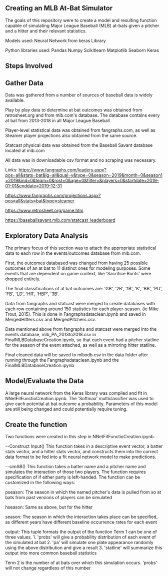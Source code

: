## Creating an MLB At-Bat Simulator

The goals of this repository were to create a model and resulting function capable of simulating Major League Baseball (MLB) at-bats given a pitcher and a hitter and their relevant statistics.

Models used:
Neural Network from keras Library

Python libraries used:
Pandas
Numpy
Scikitlearn
Matplotlib
Seaborn
Keras

## Steps Involved

## Gather Data
Data was gathered from a number of sources of baseball data is widely available.

Play by play data to determine at bat outcomes was obtained from retrosheet.org and from mlb.com's database. The database contains every at bat from 2013-2018 in all Major League Baseball

Player-level statistical data was obtained from fangraphs.com, as well as Steamer player projections also obtained from the same source.

Statcast physical data was obtained from the Baseball Savant database located at mlb.com

All data was in downloadable csv format and no scraping was necessary.

Links:
https://www.fangraphs.com/leaders.aspx?pos=all&stats=bat&lg=all&qual=y&type=0&season=2019&month=0&season1=2019&ind=0&team=0&rost=0&age=0&filter=&players=0&startdate=2019-01-01&enddate=2019-12-31

https://www.fangraphs.com/projections.aspx?pos=all&stats=bat&type=steamer

https://www.retrosheet.org/game.htm

https://baseballsavant.mlb.com/statcast_leaderboard


## Exploratory Data Analysis

The primary focus of this section was to attach the appropriate statistical data to each row in the events/outcomes database from mlb.com.

First, the outcomes databased was changed from having 25 possible outcomes of an at bat to 11 distinct ones for modeling purposes. Some events that are dependent on game context, like 'Sacrifice Bunts' were dropped entirely.

The final classifications of at bat outcomes are:
'GB', '2B', '1B', 'K', 'BB', 'PU', 'FB', 'LD', 'HR', 'HBP', '3B'.

Data from fangraphs and statcast were merged to create databases with each row containing around 150 statistics for each player-season. (ie Mike Trout, 2015). This is done in Fangraphsdataclean.ipynb and saved in MergedHitters.csv and MergedPitchers.csv.

Data mentioned above from fangraphs and statcast were merged into the events database, mlb_PA_2013to2018.csv in FinalMLBDatabaseCreation.ipynb, so that each event had a pitcher statline for the season of the event attached, as well as a mirroring hitter statline.

 Final cleaned data will be saved to mlbxdb.csv in the data folder after running through the Fangraphsdataclean.ipynb and the FinalMLBDatabaseCreation.ipynb


## Model/Evaluate the Data
A large neural network from the Keras library was compiled and fit in NNetFitFunctioCreation.ipynb. The 'Softmax' multiclassifier was used to give each potential at bat outcome a probability. Parameters of this model are still being changed and could potentially require tuning.

## Create the function

Two functions were created in this step in NNetFitFunctioCreation.ipynb.

 --Construct Input()
 This function takes in a descriptive event vector, a batter stats vector, and a hitter stats vector,
 and constructs them into the correct data format to be fed into a fit neural network model to make predictions.

--simAB()
This function takes a batter name and a pitcher name and simulates the interaction of those two players.
The function requires specification of if either party is left-handed.
The function can be customized in the following ways:

pseason: The season in which the named pitcher's data
is pulled from so at bats from past versions of players can be simulated

hseason: Same as above, but for the hitter

season: The season in which the interaction takes place can be specified, as different years have
different baseline occurrence rates for each event

output: This tuple formats the output of the function
Term 1 can be one of three values.
    1. 'probs' will give a probability distribution of each event of the simulated at bat
    2. 'pa' will simulate one plate appearance randomly using the above distribution and give a result
    3. 'statline' will summarize this output into more common baseball statistics

Term 2 is the number of at bats over which this simulation occurs.
'probs' will not change regardless of this number
